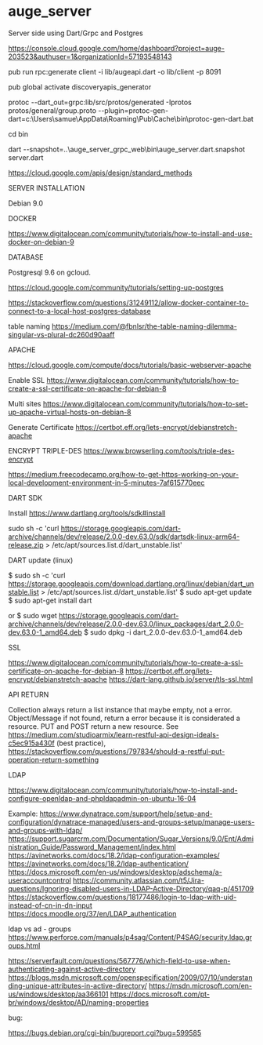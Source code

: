 # auge_server

Server side using Dart/Grpc and Postgres

https://console.cloud.google.com/home/dashboard?project=auge-203523&authuser=1&organizationId=57193548143

pub run rpc:generate client -i lib/augeapi.dart -o lib/client -p 8091

pub global activate discoveryapis_generator

protoc --dart_out=grpc:lib/src/protos/generated -Iprotos protos/general/group.proto --plugin=protoc-gen-dart=c:\Users\samue\AppData\Roaming\Pub\Cache\bin\protoc-gen-dart.bat

cd bin

dart --snapshot=..\auge_server_grpc_web\bin\auge_server.dart.snapshot server.dart

https://cloud.google.com/apis/design/standard_methods

SERVER INSTALLATION

Debian 9.0

DOCKER

https://www.digitalocean.com/community/tutorials/how-to-install-and-use-docker-on-debian-9


DATABASE

Postgresql 9.6 on gcloud.

https://cloud.google.com/community/tutorials/setting-up-postgres


https://stackoverflow.com/questions/31249112/allow-docker-container-to-connect-to-a-local-host-postgres-database

table naming
https://medium.com/@fbnlsr/the-table-naming-dilemma-singular-vs-plural-dc260d90aaff


APACHE

https://cloud.google.com/compute/docs/tutorials/basic-webserver-apache

Enable SSL
https://www.digitalocean.com/community/tutorials/how-to-create-a-ssl-certificate-on-apache-for-debian-8

Multi sites
https://www.digitalocean.com/community/tutorials/how-to-set-up-apache-virtual-hosts-on-debian-8

Generate Certificate
https://certbot.eff.org/lets-encrypt/debianstretch-apache


ENCRYPT TRIPLE-DES
https://www.browserling.com/tools/triple-des-encrypt

https://medium.freecodecamp.org/how-to-get-https-working-on-your-local-development-environment-in-5-minutes-7af615770eec

DART SDK

Install
https://www.dartlang.org/tools/sdk#install

sudo sh -c 'curl https://storage.googleapis.com/dart-archive/channels/dev/release/2.0.0-dev.63.0/sdk/dartsdk-linux-arm64-release.zip > /etc/apt/sources.list.d/dart_unstable.list'

DART update (linux)

$ sudo sh -c 'curl https://storage.googleapis.com/download.dartlang.org/linux/debian/dart_unstable.list > /etc/apt/sources.list.d/dart_unstable.list'
$ sudo apt-get update
$ sudo apt-get install dart

or
$ sudo wget https://storage.googleapis.com/dart-archive/channels/dev/release/2.0.0-dev.63.0/linux_packages/dart_2.0.0-dev.63.0-1_amd64.deb
$ sudo dpkg -i dart_2.0.0-dev.63.0-1_amd64.deb

SSL

https://www.digitalocean.com/community/tutorials/how-to-create-a-ssl-certificate-on-apache-for-debian-8
https://certbot.eff.org/lets-encrypt/debianstretch-apache
https://dart-lang.github.io/server/tls-ssl.html

API RETURN

Collection always return a list instance that maybe empty, not a error.
Object/Message if not found, return a error because it is considerated a resource.
PUT and POST return a new resource. See https://medium.com/studioarmix/learn-restful-api-design-ideals-c5ec915a430f (best practice), https://stackoverflow.com/questions/797834/should-a-restful-put-operation-return-something

LDAP

https://www.digitalocean.com/community/tutorials/how-to-install-and-configure-openldap-and-phpldapadmin-on-ubuntu-16-04

Example:
https://www.dynatrace.com/support/help/setup-and-configuration/dynatrace-managed/users-and-groups-setup/manage-users-and-groups-with-ldap/
https://support.sugarcrm.com/Documentation/Sugar_Versions/9.0/Ent/Administration_Guide/Password_Management/index.html
https://avinetworks.com/docs/18.2/ldap-configuration-examples/
https://avinetworks.com/docs/18.2/ldap-authentication/
https://docs.microsoft.com/en-us/windows/desktop/adschema/a-useraccountcontrol
https://community.atlassian.com/t5/Jira-questions/Ignoring-disabled-users-in-LDAP-Active-Directory/qaq-p/451709
https://stackoverflow.com/questions/18177486/login-to-ldap-with-uid-instead-of-cn-in-dn-input
https://docs.moodle.org/37/en/LDAP_authentication

ldap vs ad - groups
https://www.perforce.com/manuals/p4sag/Content/P4SAG/security.ldap.groups.html

https://serverfault.com/questions/567776/which-field-to-use-when-authenticating-against-active-directory
https://blogs.msdn.microsoft.com/openspecification/2009/07/10/understanding-unique-attributes-in-active-directory/
https://msdn.microsoft.com/en-us/windows/desktop/aa366101
https://docs.microsoft.com/pt-br/windows/desktop/AD/naming-properties

bug:

https://bugs.debian.org/cgi-bin/bugreport.cgi?bug=599585
